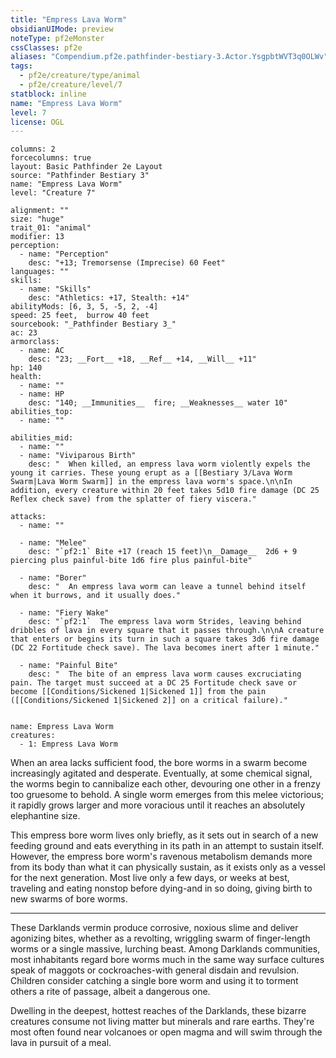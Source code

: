 ```yaml
---
title: "Empress Lava Worm"
obsidianUIMode: preview
noteType: pf2eMonster
cssClasses: pf2e
aliases: "Compendium.pf2e.pathfinder-bestiary-3.Actor.YsgpbtWVT3q0OLWv" 
tags:
  - pf2e/creature/type/animal
  - pf2e/creature/level/7
statblock: inline
name: "Empress Lava Worm"
level: 7
license: OGL
---
```


```statblock
columns: 2
forcecolumns: true
layout: Basic Pathfinder 2e Layout
source: "Pathfinder Bestiary 3"
name: "Empress Lava Worm"
level: "Creature 7"

alignment: ""
size: "huge"
trait_01: "animal"
modifier: 13
perception:
  - name: "Perception"
    desc: "+13; Tremorsense (Imprecise) 60 Feet"
languages: ""
skills:
  - name: "Skills"
    desc: "Athletics: +17, Stealth: +14"
abilityMods: [6, 3, 5, -5, 2, -4]
speed: 25 feet,  burrow 40 feet
sourcebook: "_Pathfinder Bestiary 3_"
ac: 23
armorclass:
  - name: AC
    desc: "23; __Fort__ +18, __Ref__ +14, __Will__ +11"
hp: 140
health:
  - name: ""
  - name: HP
    desc: "140; __Immunities__  fire; __Weaknesses__ water 10"
abilities_top:
  - name: ""

abilities_mid:
  - name: ""
  - name: "Viviparous Birth"
    desc: "  When killed, an empress lava worm violently expels the young it carries. These young erupt as a [[Bestiary 3/Lava Worm Swarm|Lava Worm Swarm]] in the empress lava worm's space.\n\nIn addition, every creature within 20 feet takes 5d10 fire damage (DC 25 Reflex check save) from the splatter of fiery viscera."

attacks:
  - name: ""

  - name: "Melee"
    desc: "`pf2:1` Bite +17 (reach 15 feet)\n__Damage__  2d6 + 9 piercing plus painful-bite 1d6 fire plus painful-bite"

  - name: "Borer"
    desc: "  An empress lava worm can leave a tunnel behind itself when it burrows, and it usually does."

  - name: "Fiery Wake"
    desc: "`pf2:1`  The empress lava worm Strides, leaving behind dribbles of lava in every square that it passes through.\n\nA creature that enters or begins its turn in such a square takes 3d6 fire damage (DC 22 Fortitude check save). The lava becomes inert after 1 minute."

  - name: "Painful Bite"
    desc: "  The bite of an empress lava worm causes excruciating pain. The target must succeed at a DC 25 Fortitude check save or become [[Conditions/Sickened 1|Sickened 1]] from the pain ([[Conditions/Sickened 1|Sickened 2]] on a critical failure)."
 
```

```encounter-table
name: Empress Lava Worm
creatures:
  - 1: Empress Lava Worm
```



When an area lacks sufficient food, the bore worms in a swarm become increasingly agitated and desperate. Eventually, at some chemical signal, the worms begin to cannibalize each other, devouring one other in a frenzy too gruesome to behold. A single worm emerges from this melee victorious; it rapidly grows larger and more voracious until it reaches an absolutely elephantine size.

This empress bore worm lives only briefly, as it sets out in search of a new feeding ground and eats everything in its path in an attempt to sustain itself. However, the empress bore worm's ravenous metabolism demands more from its body than what it can physically sustain, as it exists only as a vessel for the next generation. Most live only a few days, or weeks at best, traveling and eating nonstop before dying-and in so doing, giving birth to new swarms of bore worms.

* * *

These Darklands vermin produce corrosive, noxious slime and deliver agonizing bites, whether as a revolting, wriggling swarm of finger-length worms or a single massive, lurching beast. Among Darklands communities, most inhabitants regard bore worms much in the same way surface cultures speak of maggots or cockroaches-with general disdain and revulsion. Children consider catching a single bore worm and using it to torment others a rite of passage, albeit a dangerous one.

Dwelling in the deepest, hottest reaches of the Darklands, these bizarre creatures consume not living matter but minerals and rare earths. They're most often found near volcanoes or open magma and will swim through the lava in pursuit of a meal.
